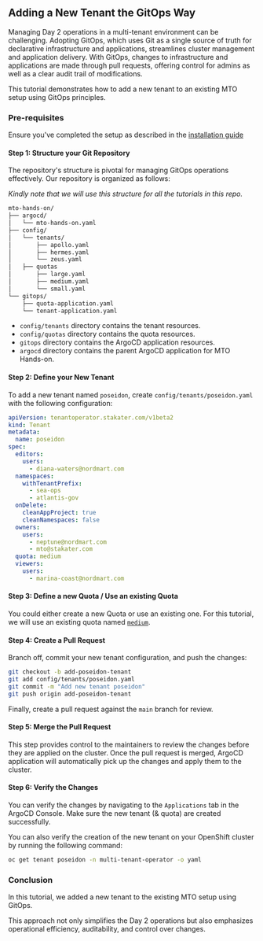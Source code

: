 ## Adding a New Tenant the GitOps Way

Managing Day 2 operations in a multi-tenant environment can be challenging. Adopting GitOps, which uses Git as a single source of truth for declarative infrastructure and applications, streamlines cluster management and application delivery. With GitOps, changes to infrastructure and applications are made through pull requests, offering control for admins as well as a clear audit trail of modifications.

This tutorial demonstrates how to add a new tenant to an existing MTO setup using GitOps principles.

### Pre-requisites

Ensure you've completed the setup as described in the [installation guide](../INSTALL.md)

#### Step 1: Structure your Git Repository

The repository's structure is pivotal for managing GitOps operations effectively. Our repository is organized as follows:

*Kindly note that we will use this structure for all the tutorials in this repo.*

```bash
mto-hands-on/
├── argocd/
│   └── mto-hands-on.yaml
├── config/
│   └── tenants/
│       ├── apollo.yaml
│       ├── hermes.yaml
│       └── zeus.yaml
│   ├── quotas
│       ├── large.yaml
│       ├── medium.yaml
│       └── small.yaml
└── gitops/
    ├── quota-application.yaml
    └── tenant-application.yaml
```

- `config/tenants` directory contains the tenant resources.  
- `config/quotas` directory contains the quota resources.  
- `gitops` directory contains the ArgoCD application resources.  
- `argocd` directory contains the parent ArgoCD application for MTO Hands-on.

#### Step 2: Define your New Tenant

To add a new tenant named `poseidon`, create `config/tenants/poseidon.yaml` with the following configuration:

```yaml
apiVersion: tenantoperator.stakater.com/v1beta2
kind: Tenant
metadata:
  name: poseidon
spec:
  editors:
    users:
      - diana-waters@nordmart.com
  namespaces:
    withTenantPrefix:
      - sea-ops
      - atlantis-gov
  onDelete:
    cleanAppProject: true
    cleanNamespaces: false
  owners:
    users:
      - neptune@nordmart.com
      - mto@stakater.com
  quota: medium
  viewers:
    users:
      - marina-coast@nordmart.com
```

#### Step 3: Define a new Quota / Use an existing Quota

You could either create a new Quota or use an existing one. For this tutorial, we will use an existing quota named [`medium`](../config/quotas/medium.yaml).

#### Step 4: Create a Pull Request

Branch off, commit your new tenant configuration, and push the changes:

```bash
git checkout -b add-poseidon-tenant
git add config/tenants/poseidon.yaml
git commit -m "Add new tenant poseidon"
git push origin add-poseidon-tenant
```
Finally, create a pull request against the `main` branch for review.

#### Step 5: Merge the Pull Request

This step provides control to the maintainers to review the changes before they are applied on the cluster. Once the pull request is merged, ArgoCD application will automatically pick up the changes and apply them to the cluster.

#### Step 6: Verify the Changes

You can verify the changes by navigating to the `Applications` tab in the ArgoCD Console. Make sure the new tenant (& quota) are created successfully.

You can also verify the creation of the new tenant on your OpenShift cluster by running the following command:

```bash
oc get tenant poseidon -n multi-tenant-operator -o yaml
```

### Conclusion

In this tutorial, we added a new tenant to the existing MTO setup using GitOps. 

This approach not only simplifies the Day 2 operations but also emphasizes operational efficiency, auditability, and control over changes.
